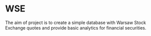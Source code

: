 WSE
===
The aim of project is to create a simple database with Warsaw Stock Exchange quotes and provide basic analytics for financial securities.
